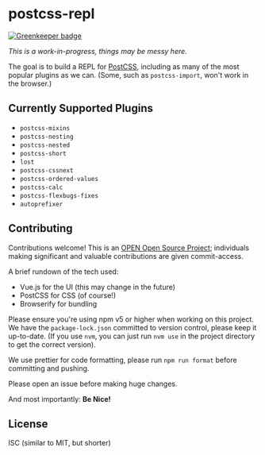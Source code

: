 # postcss-repl

[![Greenkeeper badge](https://badges.greenkeeper.io/RyanZim/postcss-repl.svg)](https://greenkeeper.io/)

_This is a work-in-progress, things may be messy here._

The goal is to build a REPL for [PostCSS](http://postcss.org/), including as many of the most popular plugins as we can. (Some, such as `postcss-import`, won't work in the browser.)

## Currently Supported Plugins

* `postcss-mixins`
* `postcss-nesting`
* `postcss-nested`
* `postcss-short`
* `lost`
* `postcss-cssnext`
* `postcss-ordered-values`
* `postcss-calc`
* `postcss-flexbugs-fixes`
* `autoprefixer`

## Contributing

Contributions welcome! This is an [OPEN Open Source Project](http://openopensource.org/); individuals making significant and valuable contributions are given commit-access.

A brief rundown of the tech used:

* Vue.js for the UI (this may change in the future)
* PostCSS for CSS (of course!)
* Browserify for bundling

Please ensure you're using npm v5 or higher when working on this project. We have the `package-lock.json` committed to version control, please keep it up-to-date. (If you use `nvm`, you can just run `nvm use` in the project directory to get the correct version).

We use prettier for code formatting, please run `npm run format` before committing and pushing.

Please open an issue before making huge changes.

And most importantly: **Be Nice!**

## License

ISC (similar to MIT, but shorter)

